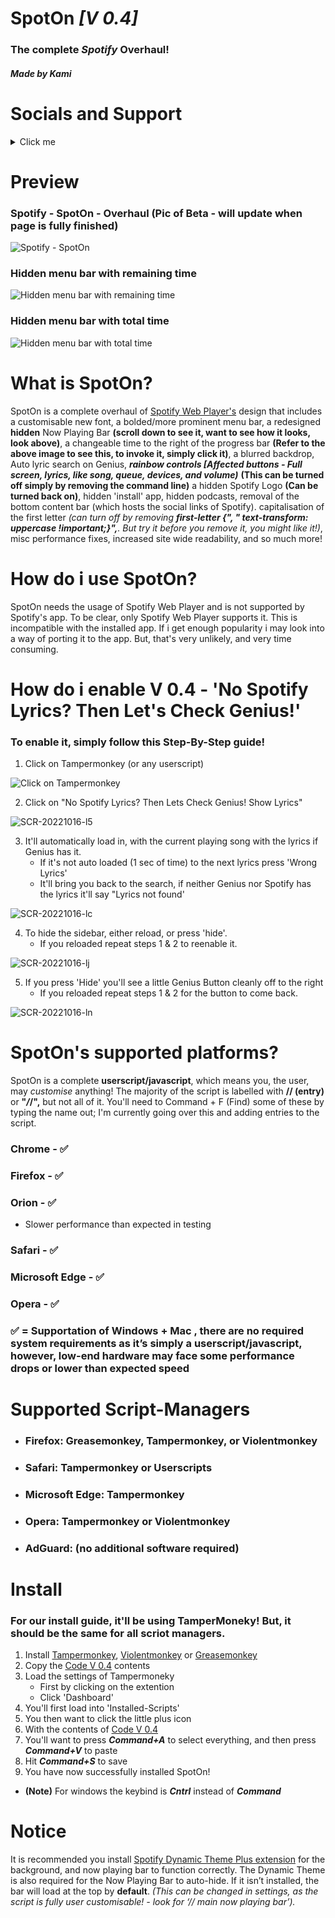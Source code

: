 # **SpotOn *[V 0.4]***
### The complete _Spotify_ __Overhaul!__
##### Made by ***Kami***


# Socials and Support
<details><summary>Click me</summary>
<p>

### [Support via Discord](https://discord.gg/pjNn2M22ct)
### [Buy me a coffee](https://www.buymeacoffee.com/KamiAMVS)
### [YouTube](https://www.youtube.com/channel/UCzSgmjr--CdIPmdkdiLRNow)

</p>
</details>


# Preview


### Spotify - SpotOn - Overhaul (Pic of Beta - will update when page is fully finished)


![Spotify - SpotOn](https://user-images.githubusercontent.com/103985728/195334253-10d5066e-a6f8-4f45-91ba-3b3da8cc6959.jpeg)



### Hidden menu bar with remaining time


![Hidden menu bar with remaining time](https://user-images.githubusercontent.com/103985728/195015082-d31a1ecf-1df0-4a8f-8051-c78f0bfef0a9.png)


### Hidden menu bar with total time


![Hidden menu bar with total time](https://user-images.githubusercontent.com/103985728/195015092-5f12509b-b312-4884-b179-35a3c4f7d064.png)




# What is SpotOn?


SpotOn is a complete overhaul of [Spotify Web Player's](https://open.spotify.com/) design that includes a customisable new font, a bolded/more prominent menu bar, a redesigned __hidden__ Now Playing Bar __(scroll down to see it, want to see how it looks, look above)__, a changeable time to the right of the progress bar __(Refer to the above image to see this, to invoke it, simply click it)__, a blurred backdrop, Auto lyric search on Genius, ___rainbow controls [Affected buttons - Full screen, lyrics, like song, queue, devices, and volume)___ __(This can be turned off simply by removing the command line)__ a hidden Spotify Logo __(Can be turned back on)__, hidden 'install' app, hidden podcasts, removal of the bottom content bar (which hosts the social links of Spotify). capitalisation of the first letter _(can turn off by removing ___first-letter {", "    text-transform: uppercase !important;}",___. But try it before you remove it, you might like it!)_, misc performance fixes, increased site wide readability, and so much more! 



# How do i use SpotOn?


SpotOn needs the usage of Spotify Web Player and is not supported by Spotify's app. To be clear, only Spotify Web Player supports it. 
This is incompatible with the installed app. If i get enough popularity i may look into a way of porting it to the app. But, that's very
unlikely, and very time consuming. 


# How do i enable V 0.4 - 'No Spotify Lyrics? Then Let's Check Genius!'


### To enable it, simply follow this Step-By-Step guide!
1. Click on Tampermonkey (or any userscript)



![Click on Tampermonkey](https://user-images.githubusercontent.com/103985728/195988967-4ed93961-7b84-4b0c-9938-a2aba8b075f8.png)


2. Click on "No Spotify Lyrics? Then Lets Check Genius! Show Lyrics"


![SCR-20221016-l5](https://user-images.githubusercontent.com/103985728/195988969-c1b47c85-86b1-40ac-8253-f1bb183f2e5d.png)



3. It'll automatically load in, with the current playing song with the lyrics if Genius has it.
      - If it's not auto loaded (1 sec of time) to the next lyrics press 'Wrong Lyrics'
      - It'll bring you back to the search, if neither Genius nor Spotify has the lyrics it'll say "Lyrics not found'


![SCR-20221016-lc](https://user-images.githubusercontent.com/103985728/195988973-cb6dd937-d524-44e9-87ed-9bddaa1d94ce.jpeg)


4. To hide the sidebar, either reload, or press 'hide'. 
    - If you reloaded repeat steps 1 & 2 to reenable it.


![SCR-20221016-lj](https://user-images.githubusercontent.com/103985728/195988974-03d14f4d-e4ad-4370-b6d4-c48c7df55089.png)


5.  If you press 'Hide' you'll see a little Genius Button cleanly off to the right
     - If you reloaded repeat steps 1 & 2 for the button to come back.


![SCR-20221016-ln](https://user-images.githubusercontent.com/103985728/195988976-16e8f960-f829-40e7-95a2-d2474ed6e514.png)



# SpotOn's supported platforms?


SpotOn is a complete **userscript/javascript**, which means you, the user, may _customise_ anything! The majority of the script is labelled with **// (entry)** or **"*/*/",** but not all of it. You'll need to Command + F (Find) some of these by typing the name out; I'm currently going over this and adding entries to the script.


### Chrome -  ✅


### Firefox -  ✅


### Orion -  ✅
 - Slower performance than expected in testing


### Safari - ✅


### Microsoft Edge - ✅


### Opera - ✅



### ✅ = Supportation of __Windows + Mac__ , there are no required system requirements as it’s simply a userscript/javascript, however, low-end hardware may face some performance drops or lower than expected speed


# Supported Script-Managers


- ### Firefox: Greasemonkey, Tampermonkey, or Violentmonkey
- ### Safari: Tampermonkey or Userscripts
- ### Microsoft Edge: Tampermonkey
- ### Opera: Tampermonkey or Violentmonkey
- ### AdGuard: (no additional software required)

# Install


### For our install guide, it'll be using TamperMoneky! But, it should be the same for all scriot managers.
1. Install [Tampermonkey](https://www.tampermonkey.net/), [Violentmonkey](https://violentmonkey.github.io/get-it/) or [Greasemonkey](https://addons.mozilla.org/en-GB/firefox/addon/greasemonkey/)
2. Copy the [Code V 0.4](https://github.com/SenpaiHunters/SpotOn/blob/Main/Code%20V4) contents
3. Load the settings of Tampermoneky
   - First by clicking on the extention
   - Click 'Dashboard'
4. You'll first load into 'Installed-Scripts'
5. You then want to click the little plus icon
6. With the contents of [Code V 0.4](https://github.com/SenpaiHunters/SpotOn/blob/Main/Code%20V4)
7. You'll want to press ___Command+A___ to select everything, and then press ___Command+V___ to paste
8. Hit ___Command+S___ to save
9. You have now successfully installed SpotOn!
  - __(Note)__ For windows the keybind is ___Cntrl___ instead of ___Command___
  
  
# Notice
It is recommended you install [Spotify Dynamic Theme Plus extension](https://chrome.google.com/webstore/detail/spotify-dynamic-theme-plu/bhonlncoengmlbidemffnajjlaijkemm) for the background, and now playing bar to function correctly. The Dynamic Theme is also required for the Now Playing Bar to auto-hide. If it isn’t installed, the bar will load at the top by __default__. _(This can be changed in settings, as the script is fully user customisable! - look for ‘//  main now playing bar’)._
